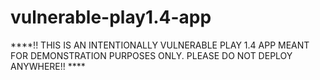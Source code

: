 # vulnerable-play1.4-app

****!! THIS IS AN INTENTIONALLY VULNERABLE PLAY 1.4 APP MEANT FOR DEMONSTRATION PURPOSES ONLY. PLEASE DO NOT DEPLOY ANYWHERE!! ****
